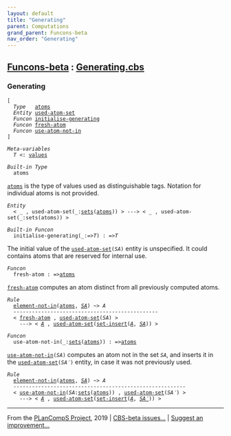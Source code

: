 ```yaml
---
layout: default
title: "Generating"
parent: Computations
grand_parent: Funcons-beta
nav_order: "Generating"
---
```


[Funcons-beta] : [Generating.cbs]
-----------------------------

### Generating

<div class="highlighter-rouge"><pre class="highlight"><code>[
  <i class="keyword">Type</i>   <span class="name"><a href="#Name_atoms">atoms</a></span>
  <i class="keyword">Entity</i> <span class="name"><a href="#Name_used-atom-set">used-atom-set</a></span>
  <i class="keyword">Funcon</i> <span class="name"><a href="#Name_initialise-generating">initialise-generating</a></span>
  <i class="keyword">Funcon</i> <span class="name"><a href="#Name_fresh-atom">fresh-atom</a></span>
  <i class="keyword">Funcon</i> <span class="name"><a href="#Name_use-atom-not-in">use-atom-not-in</a></span>
]</code></pre></div>



<div class="highlighter-rouge"><pre class="highlight"><code><i class="keyword">Meta-variables</i>
  <span id="PartVariable_T"><i class="var">T</i></span> <: <span class="name"><a href="../../../Values/Value-Types/index.html#Name_values">values</a></span></code></pre></div>



<div class="highlighter-rouge"><pre class="highlight"><code><i class="keyword">Built-in</i> <i class="keyword">Type</i>
  <span class="name"><span id="Name_atoms">atoms</span></span></code></pre></div>

  <code><span class="name"><a href="#Name_atoms">atoms</a></span></code> is the type of values used as distinguishable tags.
  Notation for individual atoms is not provided.



<div class="highlighter-rouge"><pre class="highlight"><code><i class="keyword">Entity</i>
  < _ , <span class="ent-name"><span id="Name_used-atom-set">used-atom-set</span></span>(_:<span class="name"><a href="../../../Values/Composite/Sets/index.html#Name_sets">sets</a></span>(<span class="name"><a href="#Name_atoms">atoms</a></span>)) > ---> < _ , <span class="ent-name">used-atom-set</span>(_:<span class="name">sets</span>(<span class="name">atoms</span>)) ></code></pre></div>



<div class="highlighter-rouge"><pre class="highlight"><code><i class="keyword">Built-in</i> <i class="keyword">Funcon</i>
  <span class="name"><span id="Name_initialise-generating">initialise-generating</span></span>(_:=><span id="Variable108_T"><i class="var">T</i></span>) : =><span id="Variable123_T"><i class="var">T</i></span></code></pre></div>

  The initial value of the <code><span class="name"><a href="#Name_used-atom-set">used-atom-set</a></span>(<i class="var">SA</i>)</code> entity is unspecified. It could
  contains atoms that are reserved for internal use.



<div class="highlighter-rouge"><pre class="highlight"><code><i class="keyword">Funcon</i>
  <span class="name"><span id="Name_fresh-atom">fresh-atom</span></span> : =><span class="name"><a href="#Name_atoms">atoms</a></span></code></pre></div>

  <code><span class="name"><a href="#Name_fresh-atom">fresh-atom</a></span></code> computes an atom distinct from all previously computed atoms.

<div class="highlighter-rouge"><pre class="highlight"><code><i class="keyword">Rule</i>
  <span class="name"><a href="../../../Values/Composite/Sets/index.html#Name_element-not-in">element-not-in</a></span>(<span class="name"><a href="#Name_atoms">atoms</a></span>, <a href="#Variable211_SA"><i class="var">SA</i></a>) ~> <span id="Variable197_A"><i class="var">A</i></span>
  -----------------------------------------------
  < <span class="name"><a href="#Name_fresh-atom">fresh-atom</a></span> , <span class="ent-name"><a href="#Name_used-atom-set">used-atom-set</a></span>(<span id="Variable211_SA"><i class="var">SA</i></span>) > 
    ---> < <a href="#Variable197_A"><i class="var">A</i></a> , <span class="ent-name"><a href="#Name_used-atom-set">used-atom-set</a></span>(<span class="name"><a href="../../../Values/Composite/Sets/index.html#Name_set-insert">set-insert</a></span>(<a href="#Variable197_A"><i class="var">A</i></a>, <a href="#Variable211_SA"><i class="var">SA</i></a>)) ></code></pre></div>



<div class="highlighter-rouge"><pre class="highlight"><code><i class="keyword">Funcon</i>
  <span class="name"><span id="Name_use-atom-not-in">use-atom-not-in</span></span>(_:<span class="name"><a href="../../../Values/Composite/Sets/index.html#Name_sets">sets</a></span>(<span class="name"><a href="#Name_atoms">atoms</a></span>)) : =><span class="name"><a href="#Name_atoms">atoms</a></span></code></pre></div>

  <code><span class="name"><a href="#Name_use-atom-not-in">use-atom-not-in</a></span>(<i class="var">SA</i>)</code> computes an atom not in the set <code><i class="var">SA</i></code>, and inserts it
  in the <code><span class="name"><a href="#Name_used-atom-set">used-atom-set</a></span>(<i class="var">SA&prime;</i>)</code> entity, in case it was not previously used.

<div class="highlighter-rouge"><pre class="highlight"><code><i class="keyword">Rule</i>
  <span class="name"><a href="../../../Values/Composite/Sets/index.html#Name_element-not-in">element-not-in</a></span>(<span class="name"><a href="#Name_atoms">atoms</a></span>, <a href="#Variable379_SA"><i class="var">SA</i></a>) ~> <span id="Variable367_A"><i class="var">A</i></span>
  --------------------------------------------------------
  < <span class="name"><a href="#Name_use-atom-not-in">use-atom-not-in</a></span>(<span id="Variable379_SA"><i class="var">SA</i></span>:<span class="name"><a href="../../../Values/Composite/Sets/index.html#Name_sets">sets</a></span>(<span class="name"><a href="#Name_atoms">atoms</a></span>)) , <span class="ent-name"><a href="#Name_used-atom-set">used-atom-set</a></span>(<span id="Variable402_SA'"><i class="var">SA&prime;</i></span>) >
    ---> < <a href="#Variable367_A"><i class="var">A</i></a> , <span class="ent-name"><a href="#Name_used-atom-set">used-atom-set</a></span>(<span class="name"><a href="../../../Values/Composite/Sets/index.html#Name_set-insert">set-insert</a></span>(<a href="#Variable367_A"><i class="var">A</i></a>, <a href="#Variable402_SA'"><i class="var">SA&prime;</i></a>)) ></code></pre></div>



____

From the [PLanCompS Project], 2019 | [CBS-beta issues...] | [Suggest an improvement...]

[Generating.cbs]: Generating.cbs 
  "CBS SOURCE FILE"
[Funcons-beta]: /docs/Funcons-beta
 "FUNCONS-BETA"
[Unstable-Funcons-beta]: /docs/Unstable-Funcons-beta
  "UNSTABLE-FUNCONS-BETA"
[Languages-beta]: /docs/Languages-beta
  "LANGUAGES-BETA"
[Unstable-Languages-beta]: /docs/Unstable-Languages-beta
  "UNSTABLE-LANGUAGES-BETA"
[CBS-beta]:  "CBS-BETA"
[PLanCompS Project]: http://plancomps.org
  "PROGRAMMING LANGUAGE COMPONENTS AND SPECIFICATIONS PROJECT HOME PAGE"
[CBS-beta issues...]: https://github.com/plancomps/plancomps.github.io/issues
  "CBS-BETA ISSUE REPORTS ON GITHUB"
[Suggest an improvement...]: mailto:plancomps@gmail.com?Subject=CBS-beta%20-%20comment&Body=Re%3A%20CBS-beta%20specification%20at%20Computations/Normal/Generating/Generating.cbs%0A%0AComment/Query/Issue/Suggestion%3A%0A%0A%0ASignature%3A%0A 
  "GENERATE AN EMAIL TEMPLATE"
